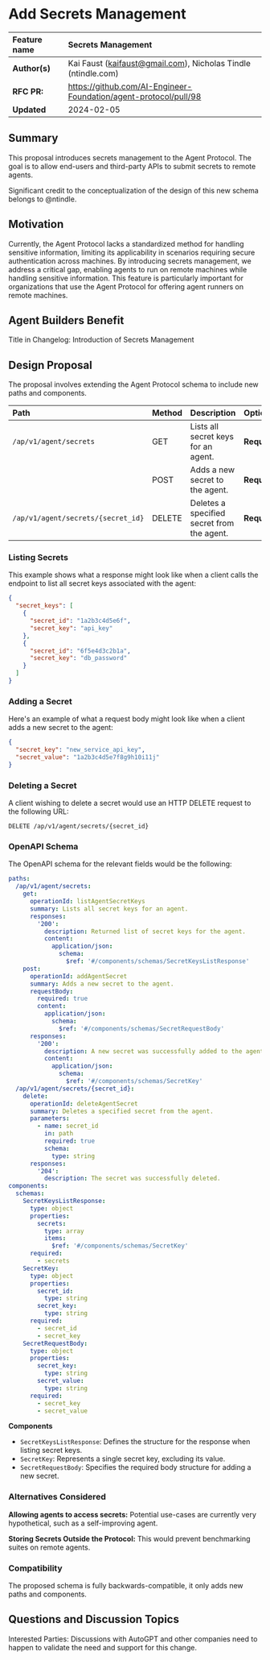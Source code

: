 # Add Secrets Management

| Feature name  | Secrets Management                                               |
| :------------ | :--------------------------------------------------------------- |
| **Author(s)** | Kai Faust (kaifaust@gmail.com), Nicholas Tindle (ntindle.com)    |
| **RFC PR:**   | https://github.com/AI-Engineer-Foundation/agent-protocol/pull/98 |
| **Updated**   | 2024-02-05                                                       |

## Summary

This proposal introduces secrets management to the Agent Protocol. The goal is to allow end-users and third-party APIs to submit secrets to remote agents.

Significant credit to the conceptualization of the design of this new schema belongs to @ntindle.

## Motivation

Currently, the Agent Protocol lacks a standardized method for handling sensitive information, limiting its applicability in scenarios requiring secure authentication across machines. By introducing secrets management, we address a critical gap, enabling agents to run on remote machines while handling sensitive information. This feature is particularly important for organizations that use the Agent Protocol for offering agent runners on remote machines.

## Agent Builders Benefit

Title in Changelog: Introduction of Secrets Management

## Design Proposal

The proposal involves extending the Agent Protocol schema to include new paths and components.

| Path                               | Method | Description                                | Optionality  | Type   |
| :--------------------------------- | :----- | :----------------------------------------- | :----------- | :----- |
| `/ap/v1/agent/secrets`             | GET    | Lists all secret keys for an agent.        | **Required** | String |
|                                    | POST   | Adds a new secret to the agent.            | **Required** | String |
| `/ap/v1/agent/secrets/{secret_id}` | DELETE | Deletes a specified secret from the agent. | **Required** | String |

### Listing Secrets

This example shows what a response might look like when a client calls the endpoint to list all secret keys associated with the agent:

```json
{
  "secret_keys": [
    {
      "secret_id": "1a2b3c4d5e6f",
      "secret_key": "api_key"
    },
    {
      "secret_id": "6f5e4d3c2b1a",
      "secret_key": "db_password"
    }
  ]
}
```

### Adding a Secret

Here's an example of what a request body might look like when a client adds a new secret to the agent:

```json
{
  "secret_key": "new_service_api_key",
  "secret_value": "1a2b3c4d5e7f8g9h10i11j"
}
```

### Deleting a Secret

A client wishing to delete a secret would use an HTTP DELETE request to the following URL:

```
DELETE /ap/v1/agent/secrets/{secret_id}
```

### OpenAPI Schema

The OpenAPI schema for the relevant fields would be the following:

```yml
paths:
  /ap/v1/agent/secrets:
    get:
      operationId: listAgentSecretKeys
      summary: Lists all secret keys for an agent.
      responses:
        '200':
          description: Returned list of secret keys for the agent.
          content:
            application/json:
              schema:
                $ref: '#/components/schemas/SecretKeysListResponse'
    post:
      operationId: addAgentSecret
      summary: Adds a new secret to the agent.
      requestBody:
        required: true
        content:
          application/json:
            schema:
              $ref: '#/components/schemas/SecretRequestBody'
      responses:
        '200':
          description: A new secret was successfully added to the agent.
          content:
            application/json:
              schema:
                $ref: '#/components/schemas/SecretKey'
  /ap/v1/agent/secrets/{secret_id}:
    delete:
      operationId: deleteAgentSecret
      summary: Deletes a specified secret from the agent.
      parameters:
        - name: secret_id
          in: path
          required: true
          schema:
            type: string
      responses:
        '204':
          description: The secret was successfully deleted.
components:
  schemas:
    SecretKeysListResponse:
      type: object
      properties:
        secrets:
          type: array
          items:
            $ref: '#/components/schemas/SecretKey'
      required:
        - secrets
    SecretKey:
      type: object
      properties:
        secret_id:
          type: string
        secret_key:
          type: string
      required:
        - secret_id
        - secret_key
    SecretRequestBody:
      type: object
      properties:
        secret_key:
          type: string
        secret_value:
          type: string
      required:
        - secret_key
        - secret_value
```

**Components**

- `SecretKeysListResponse`: Defines the structure for the response when listing secret keys.
- `SecretKey`: Represents a single secret key, excluding its value.
- `SecretRequestBody`: Specifies the required body structure for adding a new secret.

### Alternatives Considered

**Allowing agents to access secrets:** Potential use-cases are currently very hypothetical, such as a self-improving agent.

**Storing Secrets Outside the Protocol:** This would prevent benchmarking suites on remote agents.

### Compatibility

The proposed schema is fully backwards-compatible, it only adds new paths and components.

## Questions and Discussion Topics

Interested Parties: Discussions with AutoGPT and other companies need to happen to validate the need and support for this change.
